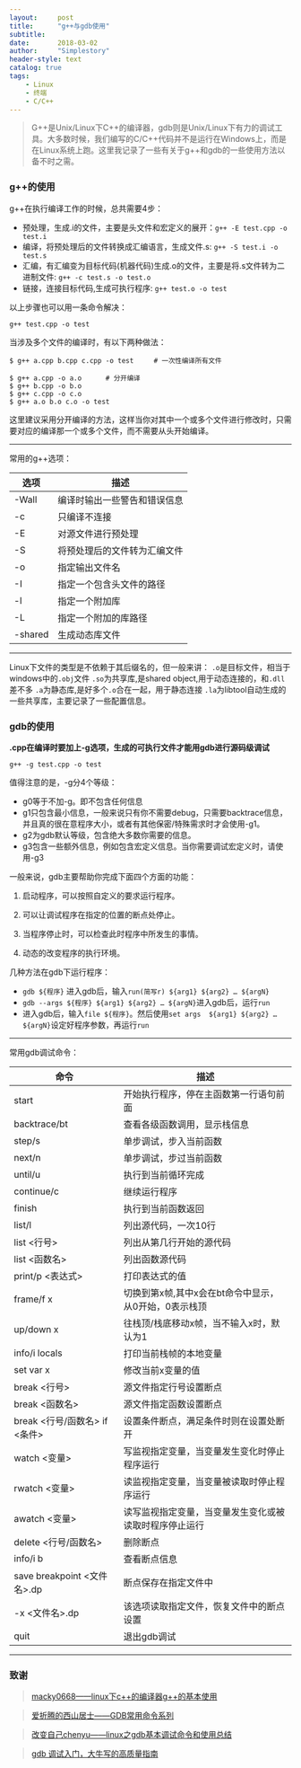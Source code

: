 ```yaml
---
layout:     post
title:      "g++与gdb使用"
subtitle:   
date:       2018-03-02
author:     "Simplestory"
header-style: text
catalog: true
tags:
    - Linux
    - 终端
    - C/C++
---
```


> G++是Unix/Linux下C++的编译器，gdb则是Unix/Linux下有力的调试工具。大多数时候，我们编写的C/C++代码并不是运行在Windows上，而是在Linux系统上跑。这里我记录了一些有关于g++和gdb的一些使用方法以备不时之需。

### g++的使用

g++在执行编译工作的时候，总共需要4步：

- 预处理，生成.i的文件，主要是头文件和宏定义的展开：`g++ -E test.cpp -o test.i`
- 编译，将预处理后的文件转换成汇编语言，生成文件.s: `g++ -S test.i -o test.s`
- 汇编，有汇编变为目标代码(机器代码)生成.o的文件，主要是将.s文件转为二进制文件: `g++ -c test.s -o test.o`
- 链接，连接目标代码,生成可执行程序: `g++ test.o -o test`

以上步骤也可以用一条命令解决：

`g++ test.cpp -o test`

当涉及多个文件的编译时，有以下两种做法：

```shell
$ g++ a.cpp b.cpp c.cpp -o test     # 一次性编译所有文件

$ g++ a.cpp -o a.o      # 分开编译
$ g++ b.cpp -o b.o
$ g++ c.cpp -o c.o
$ g++ a.o b.o c.o -o test
```

这里建议采用分开编译的方法，这样当你对其中一个或多个文件进行修改时，只需要对应的编译那一个或多个文件，而不需要从头开始编译。

---

常用的g++选项：

选项    |描述
--------|-----------
-Wall   |编译时输出一些警告和错误信息
-c      |只编译不连接
-E      |对源文件进行预处理
-S      |将预处理后的文件转为汇编文件
-o      |指定输出文件名
-I      |指定一个包含头文件的路径
-l      |指定一个附加库
-L      |指定一个附加的库路径
-shared |生成动态库文件

---

Linux下文件的类型是不依赖于其后缀名的，但一般来讲：
`.o`是目标文件，相当于windows中的`.obj`文件
`.so`为共享库,是shared object,用于动态连接的，和`.dll`差不多
`.a`为静态库,是好多个`.o`合在一起，用于静态连接
`.la`为libtool自动生成的一些共享库，主要记录了一些配置信息。

### gdb的使用

**.cpp在编译时要加上-g选项，生成的可执行文件才能用gdb进行源码级调试**

`g++ -g test.cpp -o test`

值得注意的是，-g分4个等级：

- g0等于不加-g。即不包含任何信息
- g1只包含最小信息，一般来说只有你不需要debug，只需要backtrace信息，并且真的很在意程序大小，或者有其他保密/特殊需求时才会使用-g1。
- g2为gdb默认等级，包含绝大多数你需要的信息。
- g3包含一些额外信息，例如包含宏定义信息。当你需要调试宏定义时，请使用-g3

一般来说，gdb主要帮助你完成下面四个方面的功能：

1. 启动程序，可以按照自定义的要求运行程序。

2. 可以让调试程序在指定的位置的断点处停止。

3. 当程序停止时，可以检查此时程序中所发生的事情。

4. 动态的改变程序的执行环境。

几种方法在gdb下运行程序：

- `gdb ${程序}` 进入gdb后，输入`run(简写r) ${arg1} ${arg2} … ${argN}`
- `gdb --args ${程序} ${arg1} ${arg2} … ${argN}`进入gdb后，运行`run`
- 进入gdb后，输入`file ${程序}`。然后使用`set args  ${arg1} ${arg2} … ${argN}`设定好程序参数，再运行`run`

---

常用gdb调试命令：

命令         |描述
-------------|-------------------
start         |开始执行程序，停在主函数第一行语句前面
backtrace/bt  |查看各级函数调用，显示栈信息
step/s        |单步调试，步入当前函数
next/n        |单步调试，步过当前函数
until/u       |执行到当前循环完成
continue/c    |继续运行程序
finish        |执行到当前函数返回
list/l        |列出源代码，一次10行
list <行号>    |列出从第几行开始的源代码
list <函数名>   |列出函数源代码
print/p <表达式>  |打印表达式的值
frame/f x     |切换到第x帧,其中x会在bt命令中显示，从0开始，0表示栈顶
up/down x     |往栈顶/栈底移动x帧，当不输入x时，默认为1
info/i locals   |打印当前栈帧的本地变量
set var x     |修改当前x变量的值
break <行号>   |源文件指定行号设置断点
break <函数名>  |源文件指定函数设置断点
break <行号/函数名> if <条件>  |设置条件断点，满足条件时则在设置处断开
watch <变量>   |写监视指定变量，当变量发生变化时停止程序运行
rwatch <变量>  |读监视指定变量，当变量被读取时停止程序运行
awatch <变量>  |读写监视指定变量，当变量发生变化或被读取时程序停止运行
delete <行号/函数名>  |删除断点
info/i b      |查看断点信息
save breakpoint <文件名>.dp  |断点保存在指定文件中
-x <文件名>.dp  |该选项读取指定文件，恢复文件中的断点设置
quit          |退出gdb调试

---

### 致谢

> [macky0668——linux下c++的编译器g++的基本使用](http://blog.csdn.net/macky0668/article/details/5736737)

> [爱折腾的西山居士——GDB常用命令系列](http://www.cnblogs.com/xsln/p/gdb_instructions.html)

> [改变自己chenyu——linux之gdb基本调试命令和使用总结](http://blog.csdn.net/u011068702/article/details/53925415)

> [gdb 调试入门，大牛写的高质量指南](http://blog.jobbole.com/107759/)